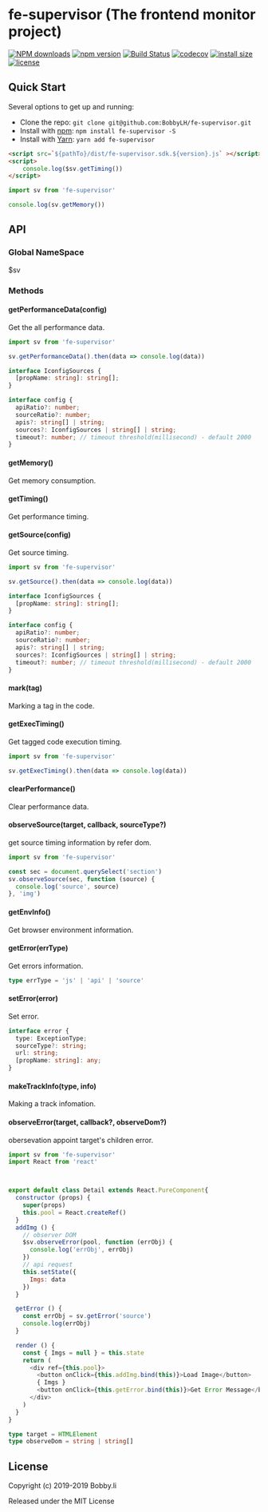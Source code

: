 # fe-supervisor (The frontend monitor project)

[![NPM downloads](http://img.shields.io/npm/dm/fe-supervisor.svg?style=flat-square)](https://www.npmjs.com/package/fe-supervisor)
[![npm version](https://badge.fury.io/js/fe-supervisor.svg)](https://badge.fury.io/js/fe-supervisor)
[![Build Status](https://travis-ci.com/BobbyLH/fe-supervisor.svg?branch=master)](https://travis-ci.com/BobbyLH/fe-supervisor)
[![codecov](https://codecov.io/gh/BobbyLH/fe-supervisor/branch/master/graph/badge.svg)](https://codecov.io/gh/BobbyLH/fe-supervisor)
[![install size](https://packagephobia.now.sh/badge?p=fe-supervisor)](https://packagephobia.now.sh/result?p=fe-supervisor)
[![license](https://img.shields.io/npm/l/fe-supervisor.svg)](https://github.com/BobbyLH/fe-supervisor/blob/master/LICENSE)

## Quick Start

Several options to get up and running:

* Clone the repo: `git clone git@github.com:BobbyLH/fe-supervisor.git`
* Install with [npm](https://www.npmjs.com/package/roarjs): `npm install fe-supervisor -S`
* Install with [Yarn](https://yarnpkg.com/en/package/roarjs): `yarn add fe-supervisor`


```html
<script src=`${pathTo}/dist/fe-supervisor.sdk.${version}.js` ></script>
<script>
    console.log($sv.getTiming())
</script>
```

```javascript
import sv from 'fe-supervisor'

console.log(sv.getMemory())
```


## API

### Global NameSpace
$sv

### Methods
#### getPerformanceData(config)
Get the all performance data.
```javascript
import sv from 'fe-supervisor'

sv.getPerformanceData().then(data => console.log(data))
```
```typescript
interface IconfigSources {
  [propName: string]: string[];
}

interface config {
  apiRatio?: number;
  sourceRatio?: number;
  apis?: string[] | string;
  sources?: IconfigSources | string[] | string;
  timeout?: number; // timeout threshold(millisecond) - default 2000
}
```

#### getMemory()
Get memory consumption.

#### getTiming()
Get performance timing.

#### getSource(config)
Get source timing.
```javascript
import sv from 'fe-supervisor'

sv.getSource().then(data => console.log(data))
```
```typescript
interface IconfigSources {
  [propName: string]: string[];
}

interface config {
  apiRatio?: number;
  sourceRatio?: number;
  apis?: string[] | string;
  sources?: IconfigSources | string[] | string;
  timeout?: number; // timeout threshold(millisecond) - default 2000
}
```

#### mark(tag)
Marking a tag in the code.

#### getExecTiming()
Get tagged code execution timing.
```javascript
import sv from 'fe-supervisor'

sv.getExecTiming().then(data => console.log(data))
```

#### clearPerformance()
Clear performance data.

#### observeSource(target, callback, sourceType?)
get source timing information by refer dom.
```javascript
import sv from 'fe-supervisor'

const sec = document.querySelect('section')
sv.observeSource(sec, function (source) {
  console.log('source', source)
}, 'img')
```

#### getEnvInfo()
Get browser environment information.

#### getError(errType)
Get errors information.
```typescript
type errType = 'js' | 'api' | 'source'
```

#### setError(error)
Set error.
```typescript
interface error {
  type: ExceptionType;
  sourceType?: string;
  url: string;
  [propName: string]: any;
}
```
#### makeTrackInfo(type, info)
Making a track infomation.

#### observeError(target, callback?, observeDom?)
obersevation appoint target's children error.
```javascript
import sv from 'fe-supervisor'
import React from 'react'



export default class Detail extends React.PureComponent{
  constructor (props) {
    super(props)
    this.pool = React.createRef()
  }
  addImg () {
    // observer DOM
    $sv.observeError(pool, function (errObj) {
      console.log('errObj', errObj)
    })
    // api request
    this.setState({
      Imgs: data
    })
  }

  getError () {
    const errObj = sv.getError('source')
    console.log(errObj)
  }

  render () {
    const { Imgs = null } = this.state
    return (
      <div ref={this.pool}>
        <button onClick={this.addImg.bind(this)}>Load Image</button>
        { Imgs }
        <button onClick={this.getError.bind(this)}>Get Error Message</button>
      </div>
    )
  }
}
```
```typescript
type target = HTMLElement
type observeDom = string | string[]
```


## License

Copyright (c) 2019-2019 Bobby.li

Released under the MIT License